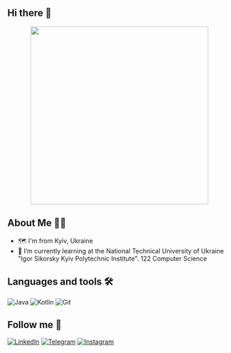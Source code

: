 

<!--
**mishadiatel/mishadiatel** is a ✨ _special_ ✨ repository because its `README.md` (this file) appears on your GitHub profile.

Here are some ideas to get you started:

- 🔭 I’m currently working on ...
- 🌱 I’m currently learning ...
- 👯 I’m looking to collaborate on ...
- 🤔 I’m looking for help with ...
- 💬 Ask me about ...
- 📫 How to reach me: ...
- 😄 Pronouns: ...
- ⚡ Fun fact: ...
-->
## Hi there 👋

<div id="header" align="center">
  <img src="https://media.giphy.com/media/SWoSkN6DxTszqIKEqv/giphy.gif" width="400"/>
</div>

## About Me 🧑‍💻
- 🗺️ I'm from Kyiv, Ukraine
- 🌱 I’m currently learning at the National Technical University of Ukraine "Igor Sikorsky Kyiv Polytechnic Institute". 122 Computer Science

## Languages and tools 🛠️
![Java](https://img.shields.io/badge/Java-ED8B00?style=for-the-badge&logo=java&logoColor=white)
![Kotlin](https://img.shields.io/badge/Kotlin-0095D5?&style=for-the-badge&logo=kotlin&logoColor=white)
![Git](https://img.shields.io/badge/Git-090909?style=for-the-badge&logo=git)

## Follow me 📧
[![LinkedIn](https://img.shields.io/badge/LinkedIn-0077B5?style=for-the-badge&logo=linkedin&logoColor=white)](https://www.linkedin.com/in/mykhailo-diatel-56a578242)
[![Telegram](https://img.shields.io/badge/Telegram-090909?style=for-the-badge&logo=telegram&logoColor=white)](https://t.me/mihyiii)
[![Instagram](https://img.shields.io/badge/Instagram-E4405F?style=for-the-badge&logo=instagram&logoColor=white)](https://www.instagram.com/misha_diatel/)